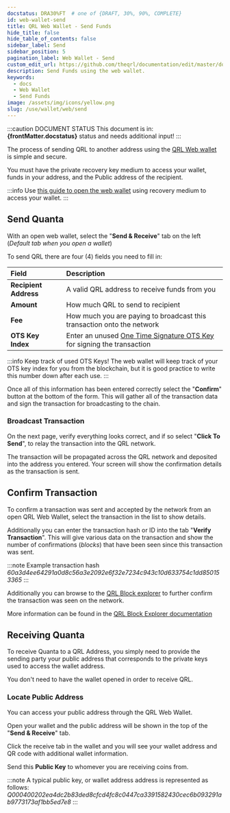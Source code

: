 ```yaml
---
docstatus: DRA30%FT  # one of {DRAFT, 30%, 90%, COMPLETE}
id: web-wallet-send
title: QRL Web Wallet - Send Funds
hide_title: false
hide_table_of_contents: false
sidebar_label: Send 
sidebar_position: 5
pagination_label: Web Wallet - Send
custom_edit_url: https://github.com/theqrl/documentation/edit/master/docs/basics/what-is-qrl.md
description: Send Funds using the web wallet.
keywords:
  - docs
  - Web Wallet
  - Send Funds
image: /assets/img/icons/yellow.png
slug: /use/wallet/web/send
---
```



:::caution DOCUMENT STATUS 
<span>This document is in: <b>{frontMatter.docstatus}</b> status and needs additional input!</span>
:::


The process of sending QRL to another address using the [QRL Web wallet](https://wallet.theqrl.org) is simple and secure. 

You must have the private recovery key medium to access your wallet, funds in your address, and the Public address of the recipient.

:::info
Use [this guide to open the web wallet](/use/wallet/web/open) using recovery medium to access your wallet.
:::

## Send Quanta

With an open web wallet, select the "**Send & Receive**" tab on the left (*Default tab when you open a wallet*)

To send QRL there are four (4) fields you need to fill in:

| Field |  Description  |
|:-----|:--| 
| **Recipient Address** | A valid QRL address to receive funds from you |
| **Amount** | How much QRL to send to recipient |
| **Fee** | How much you are paying to broadcast this transaction onto the network |
| **OTS Key Index** | Enter an unused [One Time Signature OTS Key](/learn/ots-keys) for signing the transaction |

:::info
Keep track of used OTS Keys! The web wallet will keep track of your OTS key index for you from the blockchain, but it is good practice to write this number down after each use.
:::

Once all of this information has been entered correctly select the "**Confirm**" button at the bottom of the form. This will gather all of the transaction data and sign the transaction for broadcasting to the chain. 

### Broadcast Transaction

On the next page, verify everything looks correct, and if so select "**Click To Send**", to relay the transaction into the QRL network.

The transaction will be propagated across the QRL network and deposited into the address you entered. Your screen will show the confirmation details as the transaction is sent. 
 

## Confirm Transaction

To confirm a transaction was sent and accepted by the network from an open QRL Web Wallet, select the transaction in the list to show details.

Additionally you can enter the transaction hash or ID into the tab "**Verify Transaction**". This will give various data on the transaction and show the number of confirmations (*blocks*) that have been seen since this transaction was sent. 

:::note Example transaction hash
_60a3d4ee64291a0d8c56a3e2092e6f32e7234c943c10d633754c1dd850153365_
:::

Additionally you can browse to the [QRL Block explorer](https://explorer.theqrl.org) to further confirm the transaction was seen on the network.

More information can be found in the [QRL Block Explorer documentation](/use/tools/explorer/overview)



## Receiving Quanta


To receive Quanta to a QRL Address, you simply need to provide the sending party your public address that corresponds to the private keys used to access the wallet address.

You don't need to have the wallet opened in order to receive QRL.

### Locate Public Address

You can access your public address through the QRL Web Wallet. 

Open your wallet and the public address will be shown in the top of the "**Send & Receive**" tab.


Click the receive tab in the wallet and you will see your wallet address and QR code with additional wallet information. 

Send this **Public Key** to whomever you are receiving coins from.


:::note A typical public key, or wallet address address is represented as follows:
_Q000400202ea4dc2b83ded8cfcd4fc8c0447ca3391582430cec6b093291ab9773173af1bb5ed7e8_
:::